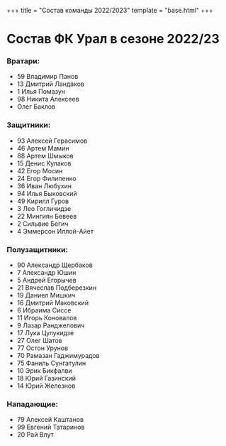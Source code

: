 +++
title = "Состав команды 2022/2023"
template = "base.html"
+++

# Состав ФК Урал в сезоне 2022/23

### Вратари:

+ 59 Владимир Панов 
+ 13 Дмитрий Ландаков 
+ 1 Илья Помазун
+ 98 Никита Алексеев 
+ Олег Баклов 


### Защитники:

+ 93	 Алексей Герасимов	
+ 46	 Артем Мамин	
+ 88	 Артем Шмыков	
+ 15	 Денис Кулаков	
+ 42	 Егор Мосин	
+ 24	 Егор Филипенко	
+ 36	 Иван Любухин	
+ 94	 Илья Быковский	
+ 49	 Кирилл Гуров	
+ 3	 Лео Гогличидзе	
+ 22	 Мингиян Бевеев	
+ 2	  Сильвие Бегич	
+ 4	  Эммерсон Иллой-Айет




### Полузащитники:

+ 90	 Александр Щербаков	
+ 7	 Александр Юшин	
+ 5	 Андрей Егорычев	
+ 21	 Вячеслав Подберезкин	
+ 19	 Даниел Мишкич	
+ 16	 Дмитрий Маковский	
+ 6	  Ибраима Сиссе	
+ 11	 Игорь Коновалов	
+ 9	 Лазар Ранджелович	
+ 17	 Лука Цулукидзе	
+ 27	 Олег Шатов	
+ 77	 Остон Урунов	
+ 70	 Рамазан Гаджимурадов
+ 75	 Фаниль Сунгатулин	
+ 10	 Эрик Бикфалви	
+ 18	 Юрий Газинский
+ 14	 Юрий Железнов	


### Нападающие:

+ 79	 Алексей Каштанов	
+ 99	 Евгений Татаринов	
+ 20	 Рай Влут	
 

 
 
